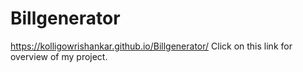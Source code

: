 # Billgenerator

https://kolligowrishankar.github.io/Billgenerator/ Click on this link for overview of my project.
